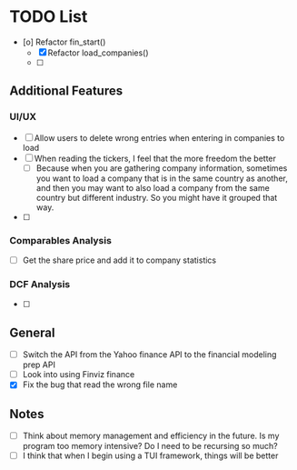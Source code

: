 # TODO List
- [o] Refactor fin_start()
  - [X] Refactor load_companies()
  - [ ] 

## Additional Features

### UI/UX
- [ ] Allow users to delete wrong entries when entering in companies to load
- [ ] When reading the tickers, I feel that the more freedom the better
  - [ ] Because when you are gathering company information, sometimes you want to load a company that is in the same country as another, and then you may want to also load a company from the same country but different industry. So you might have it grouped that way.
- [ ] 

### Comparables Analysis
- [ ] Get the share price and add it to company statistics

### DCF Analysis
- [ ] 

## General
- [ ] Switch the API from the Yahoo finance API to the financial modeling prep API
- [ ] Look into using Finviz finance
- [X] Fix the bug that read the wrong file name

## Notes
- [ ] Think about memory management and efficiency in the future. Is my program too memory intensive? Do I need to be recursing so much?
- [ ] I think that when I begin using a TUI framework, things will be better
